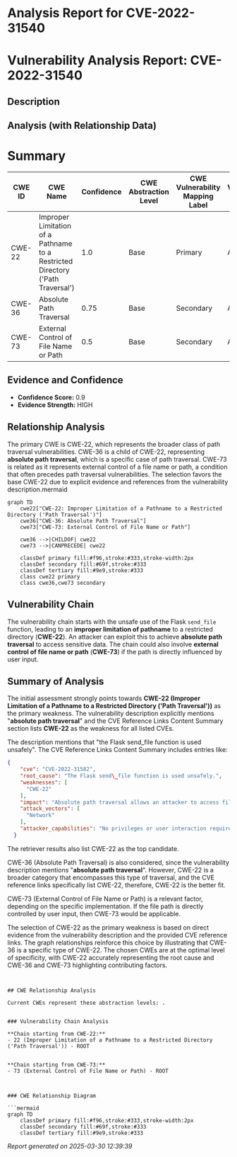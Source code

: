 # Analysis Report for CVE-2022-31540

# Vulnerability Analysis Report: CVE-2022-31540

## Description



## Analysis (with Relationship Data)

# Summary
| CWE ID | CWE Name | Confidence | CWE Abstraction Level | CWE Vulnerability Mapping Label | CWE-Vulnerability Mapping Notes |
|---|---|---|---|---|---|
| CWE-22 | Improper Limitation of a Pathname to a Restricted Directory ('Path Traversal') | 1.0 | Base | Primary | Allowed |
| CWE-36 | Absolute Path Traversal | 0.75 | Base | Secondary | Allowed |
| CWE-73 | External Control of File Name or Path | 0.5 | Base | Secondary | Allowed |

## Evidence and Confidence

*   **Confidence Score:** 0.9
*   **Evidence Strength:** HIGH

## Relationship Analysis
The primary CWE is CWE-22, which represents the broader class of path traversal vulnerabilities. CWE-36 is a child of CWE-22, representing **absolute path traversal**, which is a specific case of path traversal. CWE-73 is related as it represents external control of a file name or path, a condition that often precedes path traversal vulnerabilities. The selection favors the base CWE-22 due to explicit evidence and references from the vulnerability description.mermaid
```mermaid
graph TD
    cwe22["CWE-22: Improper Limitation of a Pathname to a Restricted Directory ('Path Traversal')"]
    cwe36["CWE-36: Absolute Path Traversal"]
    cwe73["CWE-73: External Control of File Name or Path"]

    cwe36 -->|CHILDOF| cwe22
    cwe73 -->|CANPRECEDE| cwe22

    classDef primary fill:#f96,stroke:#333,stroke-width:2px
    classDef secondary fill:#69f,stroke:#333
    classDef tertiary fill:#9e9,stroke:#333
    class cwe22 primary
    class cwe36,cwe73 secondary

```


## Vulnerability Chain
The vulnerability chain starts with the unsafe use of the Flask `send_file` function, leading to an **improper limitation of pathname** to a restricted directory (**CWE-22**). An attacker can exploit this to achieve **absolute path traversal** to access sensitive data. The chain could also involve **external control of file name or path** (**CWE-73**) if the path is directly influenced by user input.

## Summary of Analysis
The initial assessment strongly points towards **CWE-22 (Improper Limitation of a Pathname to a Restricted Directory ('Path Traversal'))** as the primary weakness. The vulnerability description explicitly mentions "**absolute path traversal**" and the CVE Reference Links Content Summary section lists **CWE-22** as the weakness for all listed CVEs.

The description mentions that "the Flask send_file function is used unsafely". The CVE Reference Links Content Summary includes entries like:
```json
{
    "cve": "CVE-2022-31582",
    "root_cause": "The Flask send\_file function is used unsafely.",
    "weaknesses": [
      "CWE-22"
    ],
    "impact": "Absolute path traversal allows an attacker to access files and directories outside the web root folder, potentially exposing sensitive data.",
    "attack_vectors": [
      "Network"
    ],
    "attacker_capabilities": "No privileges or user interaction required"
  }
```
The retriever results also list CWE-22 as the top candidate.

CWE-36 (Absolute Path Traversal) is also considered, since the vulnerability description mentions "**absolute path traversal**". However, CWE-22 is a broader category that encompasses this type of traversal, and the CVE reference links specifically list CWE-22, therefore, CWE-22 is the better fit.

CWE-73 (External Control of File Name or Path) is a relevant factor, depending on the specific implementation. If the file path is directly controlled by user input, then CWE-73 would be applicable.

The selection of CWE-22 as the primary weakness is based on direct evidence from the vulnerability description and the provided CVE reference links. The graph relationships reinforce this choice by illustrating that CWE-36 is a specific type of CWE-22. The chosen CWEs are at the optimal level of specificity, with CWE-22 accurately representing the root cause and CWE-36 and CWE-73 highlighting contributing factors.
```


## CWE Relationship Analysis

Current CWEs represent these abstraction levels: .


### Vulnerability Chain Analysis

**Chain starting from CWE-22:**
- 22 (Improper Limitation of a Pathname to a Restricted Directory ('Path Traversal')) - ROOT


**Chain starting from CWE-73:**
- 73 (External Control of File Name or Path) - ROOT



### CWE Relationship Diagram

```mermaid
graph TD
    classDef primary fill:#f96,stroke:#333,stroke-width:2px
    classDef secondary fill:#69f,stroke:#333
    classDef tertiary fill:#9e9,stroke:#333
```



*Report generated on 2025-03-30 12:39:39*
